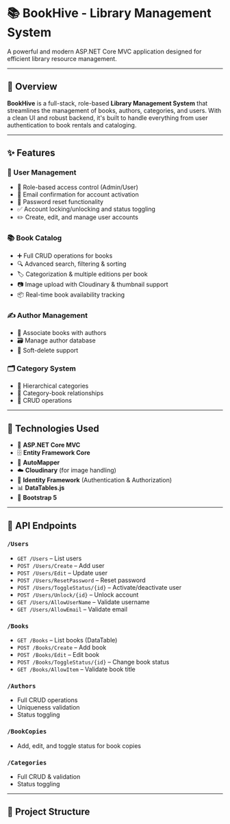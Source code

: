 # 📚 BookHive - Library Management System

A powerful and modern ASP.NET Core MVC application designed for efficient library resource management.

---

## 🚀 Overview

**BookHive** is a full-stack, role-based **Library Management System** that streamlines the management of books, authors, categories, and users. With a clean UI and robust backend, it's built to handle everything from user authentication to book rentals and cataloging.

---

## ✨ Features

### 👤 User Management
- 🔐 Role-based access control (Admin/User)
- 📧 Email confirmation for account activation
- 🔄 Password reset functionality
- ✅ Account locking/unlocking and status toggling
- ✏️ Create, edit, and manage user accounts

### 📚 Book Catalog
- ➕ Full CRUD operations for books
- 🔍 Advanced search, filtering & sorting
- 🏷️ Categorization & multiple editions per book
- 📷 Image upload with Cloudinary & thumbnail support
- 📦 Real-time book availability tracking

### ✍️ Author Management
- 👥 Associate books with authors
- 🗃️ Manage author database
- 🧼 Soft-delete support

### 🗂️ Category System
- 🧭 Hierarchical categories
- 🔗 Category-book relationships
- 🔄 CRUD operations

---

## 🔧 Technologies Used

- 🧩 **ASP.NET Core MVC**
- 🗄️ **Entity Framework Core**
- 🔄 **AutoMapper**
- ☁️ **Cloudinary** (for image handling)
- 👥 **Identity Framework** (Authentication & Authorization)
- 📊 **DataTables.js**
- 🎨 **Bootstrap 5**

---

## 📡 API Endpoints

### `/Users`
- `GET /Users` – List users  
- `POST /Users/Create` – Add user  
- `POST /Users/Edit` – Update user  
- `POST /Users/ResetPassword` – Reset password  
- `POST /Users/ToggleStatus/{id}` – Activate/deactivate user  
- `POST /Users/Unlock/{id}` – Unlock account  
- `GET /Users/AllowUserName` – Validate username  
- `GET /Users/AllowEmail` – Validate email  

### `/Books`
- `GET /Books` – List books (DataTable)  
- `POST /Books/Create` – Add book  
- `POST /Books/Edit` – Edit book  
- `POST /Books/ToggleStatus/{id}` – Change book status  
- `GET /Books/AllowItem` – Validate book title  

### `/Authors`
- Full CRUD operations  
- Uniqueness validation  
- Status toggling

### `/BookCopies`
- Add, edit, and toggle status for book copies

### `/Categories`
- Full CRUD & validation  
- Status toggling

---

## 🧱 Project Structure

